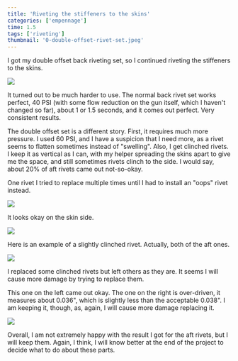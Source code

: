 ```yaml
---
title: 'Riveting the stiffeners to the skins'
categories: ['empennage']
time: 1.5
tags: ['riveting']
thumbnail: '0-double-offset-rivet-set.jpeg'
---
```


I got my double offset back riveting set, so I continued riveting the stiffeners to the skins.

<!-- more -->

![](0-double-offset-rivet-set.jpeg)

It turned out to be much harder to use. The normal back rivet set works perfect, 40 PSI (with some flow reduction on the gun itself, which I haven't changed so far), about 1 or 1.5 seconds, and it comes out perfect. Very consistent results.

The double offset set is a different story. First, it requires much more pressure. I used 60 PSI, and I have a suspicion that I need more, as a rivet seems to flatten sometimes instead of "swelling". Also, I get clinched rivets. I keep it as vertical as I can, with my helper spreading the skins apart to give me the space, and still sometimes rivets clinch to the side. I would say, about 20% of aft rivets came out not-so-okay.

One rivet I tried to replace multiple times until I had to install an "oops" rivet instead.

![](1-oops-aft-rivet.jpeg)

It looks okay on the skin side.

![](2-oops-skin-side.jpeg)

Here is an example of a slightly clinched rivet. Actually, both of the aft ones.

![](3-a-bit-clinched-rivets.jpeg)

I replaced some clinched rivets but left others as they are. It seems I will cause more damage by trying to replace them.

This one on the left came out okay. The one on the right is over-driven, it measures about 0.036", which is slightly less than the acceptable 0.038". I am keeping it, though, as, again, I will cause more damage replacing it.

![](4-an-ok-rivet.jpeg)

Overall, I am not extremely happy with the result I got for the aft rivets, but I will keep them. Again, I think, I will know better at the end of the project to decide what to do about these parts.
